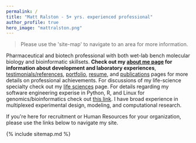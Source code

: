 ```yaml
---
permalink: /
title: "Matt Ralston - 5+ yrs. experienced professional"
author_profile: true
hero_image: "mattralston.png"
---
```



> Please use the 'site-map' to navigate to an area for more information.

Pharmaceutical and biotech professional with both wet-lab bench molecular biology and bioinformatic skillsets. **Check out my [about me page](/about) for information about development and laboratory experiences**, [testimonials/references](/about#references), [portfolio](/portfolio), [resume](/cv), and [publications](/publications) pages for more details on professional achievements. For discussions of my life-science specialty check out my [life sciences](/biosciences) page. For details regarding my software engineering experise in Python, R, and Linux for genomics/bioinformatics check out [this link](/data_science). I have broad experience in multiplexed experimental design, modeling, and computational research. 


If you're here for recruitment or Human Resources for your organization, please use the links below to navigate my site.


<!-- ## Quick links -->

<!-- ### - [About Matt](/about) -->

<!-- ### - [Life sciences](/biosciences) professionals -->



<!-- ### - [Software engineering](/software) professionals -->



{% include sitemap.md %}


